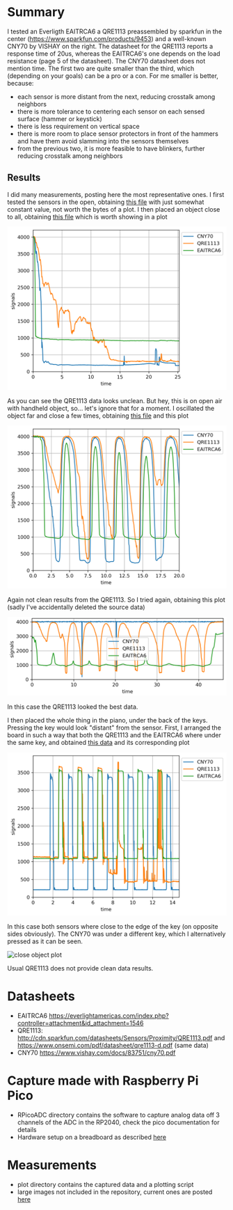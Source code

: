 # Summary
I tested an Everligth EAITRCA6 a QRE1113 preassembled by sparkfun in the center (https://www.sparkfun.com/products/9453) and a well-known CNY70 by VISHAY on the right. The datasheet for the QRE1113 reports a response time of 20us, whereas the EAITRCA6's one depends on the load resistance (page 5 of the datasheet). The CNY70 datasheet does not mention time. The first two are quite smaller than the third, which (depending on your goals) can be a pro or a con. For me smaller is better, because:
* each sensor is more distant from the next, reducing crosstalk among neighbors
* there is more tolerance to centering each sensor on each sensed surface (hammer or keystick)
* there is less requirement on vertical space
* there is more room to place sensor protectors in front of the hammers and have them avoid slamming into the sensors themselves
* from the previous two, it is more feasible to have blinkers, further reducing crosstalk among neighbors

## Results
I did many measurements, posting here the most representative ones.
I first tested the sensors in the open, obtaining [this file](plot/no_objects.txt) with just somewhat constant value, not worth the bytes of a plot.
I then placed an object close to all, obtaining [this file](plot/close_object.txt) which is worth showing in a plot

![close object plot](plot/close_object.png)

As you can see the QRE1113 data looks unclean. But hey, this is on open air with handheld object, so... let's ignore that for a moment. I oscillated the object far and close a few times, obtaining [this file](plot/oscillating_object.txt) and this plot

![oscillating object plot](plot/oscillating_object.png)

Again not clean results from the QRE1113. So I tried again, obtaining this plot (sadly I've accidentally deleted the source data)

![oscillating again plot](plot/oscillating_again.png)

In this case the QRE1113 looked the best data.

I then placed the whole thing in the piano, under the back of the keys. Pressing the key would look "distant" from the sensor.
First, I arranged the board in such a way that both the QRE1113 and the EAITRCA6 where under the same key, and obtained [this data](plot/same_key.txt) and its corresponding plot

![same key](plot/same_key.png)

In this case both sensors where close to the edge of the key (on opposite sides obviously). The CNY70 was under a different key, which I alternatively pressed as it can be seen.

![close object plot](QRE_centered.png)

Usual QRE1113 does not provide clean data results.

# Datasheets
* EAITRCA6 https://everlightamericas.com/index.php?controller=attachment&id_attachment=1546
* QRE1113: http://cdn.sparkfun.com/datasheets/Sensors/Proximity/QRE1113.pdf and https://www.onsemi.com/pdf/datasheet/qre1113-d.pdf (same data)
* CNY70 https://www.vishay.com/docs/83751/cny70.pdf

# Capture made with Raspberry Pi Pico
* RPicoADC directory contains the software to capture analog data off 3 channels of the ADC in the RP2040, check the pico documentation for details
* Hardware setup on a breadboard as described [here](https://pianoclack.com/forum/d/243-diy-piano-sensors/36)

# Measurements
* plot directory contains the captured data and a plotting script
* large images not included in the repository, current ones are posted [here](https://pianoclack.com/forum/d/243-diy-piano-sensors/39)


